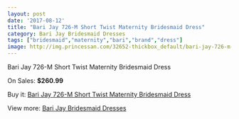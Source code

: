 ```yaml
---
layout: post
date: '2017-08-12'
title: "Bari Jay 726-M Short Twist Maternity Bridesmaid Dress"
category: Bari Jay Bridesmaid Dresses
tags: ["bridesmaid","maternity","bari","brand","dress"]
image: http://img.princessan.com/32652-thickbox_default/bari-jay-726-m-short-twist-maternity-bridesmaid-dress.jpg
---
```

Bari Jay 726-M Short Twist Maternity Bridesmaid Dress

On Sales: **$260.99**
<a href="https://www.princessan.com/en/14998-bari-jay-726-m-short-twist-maternity-bridesmaid-dress.html"><amp-img layout="responsive" width="600" height="600" src="//img.princessan.com/32652-thickbox_default/bari-jay-726-m-short-twist-maternity-bridesmaid-dress.jpg" alt="Bari Jay 726-M Short Twist Maternity Bridesmaid Dress 0" /></a>

Buy it: [Bari Jay 726-M Short Twist Maternity Bridesmaid Dress](https://www.princessan.com/en/14998-bari-jay-726-m-short-twist-maternity-bridesmaid-dress.html "Bari Jay 726-M Short Twist Maternity Bridesmaid Dress")

View more: [Bari Jay Bridesmaid Dresses](https://www.princessan.com/en/109- "Bari Jay Bridesmaid Dresses")